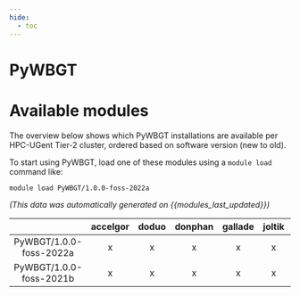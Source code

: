 ```yaml
---
hide:
  - toc
---
```


PyWBGT
======

# Available modules


The overview below shows which PyWBGT installations are available per HPC-UGent Tier-2 cluster, ordered based on software version (new to old).

To start using PyWBGT, load one of these modules using a `module load` command like:

```shell
module load PyWBGT/1.0.0-foss-2022a
```

*(This data was automatically generated on {{modules_last_updated}})*  

| |accelgor|doduo|donphan|gallade|joltik|shinx|skitty|
| :---: | :---: | :---: | :---: | :---: | :---: | :---: | :---: |
|PyWBGT/1.0.0-foss-2022a|x|x|x|x|x|-|-|
|PyWBGT/1.0.0-foss-2021b|x|x|x|x|x|-|-|
